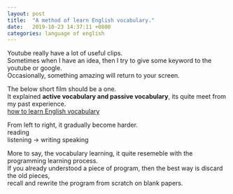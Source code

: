 ```yaml
---
layout: post
title:  "A method of learn English vocabulary."
date:   2019-10-23 14:37:11 +0800
categories: language of english
---
```


Youtube really have a lot of useful clips.  
Sometimes when I have an idea, then I try to give some keyword to the youtube or google.   
Occasionally, something amazing will return to your screen.   

The below short film should be a one.   
It explained **active vocabulary and passive vocabulary**, its quite meet from my past experience.   
[how to learn English vocabulary](https://www.youtube.com/watch?v=jK0IHubzHZo)   

From left to right, it gradually become harder.   
		reading   
		listening -> writing
		             speaking

More to say, the vocabulary learning, it quite resemeble with the programming learning process.   
If you already understood a piece of program, then the best way is discard the old pieces,    
recall and rewrite the program from scratch on blank papers.


